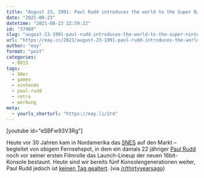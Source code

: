 ```yaml
---
title: "August 23, 1991: Paul Rudd introduces the world to the Super Nintendo"
date: "2021-08-23"
datetime: "2021-08-23 22:59:22"
id: "37468"
slug: "august-23-1991-paul-rudd-introduces-the-world-to-the-super-nintendo"
url: "https://eay.cc/2021/august-23-1991-paul-rudd-introduces-the-world-to-the-super-nintendo/"
author: "eay"
format: "post"
categories:
  - 0815
tags:
  - 90er
  - games
  - nintendo
  - paul-rudd
  - retro
  - werbung
meta:
  - yourls_shorturl: "https://eay.li/2rd"
---
```


\[youtube id="eSBFw93V3Rg"\]

Heute vor 30 Jahren kam in Nordamerika das [SNES](https://en.wikipedia.org/wiki/Super_Nintendo_Entertainment_System) auf den Markt – begleitet von obigem Fernsehspot, in dem ein damals 22 jähriger [Paul Rudd](https://de.wikipedia.org/wiki/Paul_Rudd?wprov=sfti1) noch vor seiner ersten Filmrolle das Launch-Lineup der neuen 16bit-Konsole bestaunt. Heute sind wir bereits fünf Konsolen­generationen weiter, Paul Rudd jedoch ist [keinen Tag gealtert](https://www.buzzfeed.com/elliewoodward/paul-rudd-doesnt-age-response). (via [/r/thirtyyearsago](https://www.reddit.com/r/thirtyyearsago/comments/p9u6yj/august_23_1991_paul_rudd_introduces_the_world_to/))
